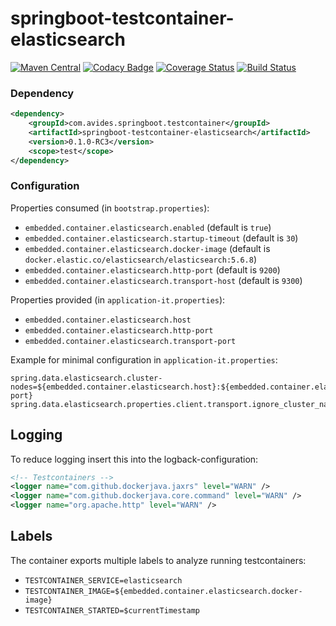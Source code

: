 springboot-testcontainer-elasticsearch
======================================

[![Maven Central](https://maven-badges.herokuapp.com/maven-central/com.avides.springboot.testcontainer/springboot-testcontainer-elasticsearch/badge.svg)](https://maven-badges.herokuapp.com/maven-central/com.avides.springboot.testcontainer/springboot-testcontainer-elasticsearch)
[![Codacy Badge](https://api.codacy.com/project/badge/Grade/xxx)](https://www.codacy.com/app/springboot-testcontainer/springboot-testcontainer-elasticsearch)
[![Coverage Status](https://coveralls.io/repos/springboot-testcontainer/springboot-testcontainer-elasticsearch/badge.svg)](https://coveralls.io/r/springboot-testcontainer/springboot-testcontainer-elasticsearch)
[![Build Status](https://travis-ci.org/springboot-testcontainer/springboot-testcontainer-elasticsearch.svg?branch=master)](https://travis-ci.org/springboot-testcontainer/springboot-testcontainer-elasticsearch)

### Dependency
```xml
<dependency>
	<groupId>com.avides.springboot.testcontainer</groupId>
	<artifactId>springboot-testcontainer-elasticsearch</artifactId>
	<version>0.1.0-RC3</version>
	<scope>test</scope>
</dependency>
```

### Configuration
Properties consumed (in `bootstrap.properties`):
- `embedded.container.elasticsearch.enabled` (default is `true`)
- `embedded.container.elasticsearch.startup-timeout` (default is `30`)
- `embedded.container.elasticsearch.docker-image` (default is `docker.elastic.co/elasticsearch/elasticsearch:5.6.8`)
- `embedded.container.elasticsearch.http-port` (default is `9200`)
- `embedded.container.elasticsearch.transport-host` (default is `9300`)

Properties provided (in `application-it.properties`):
- `embedded.container.elasticsearch.host`
- `embedded.container.elasticsearch.http-port`
- `embedded.container.elasticsearch.transport-port`

Example for minimal configuration in `application-it.properties`:
```
spring.data.elasticsearch.cluster-nodes=${embedded.container.elasticsearch.host}:${embedded.container.elasticsearch.transport-port}
spring.data.elasticsearch.properties.client.transport.ignore_cluster_name=true
```

## Logging
To reduce logging insert this into the logback-configuration:
```xml
<!-- Testcontainers -->
<logger name="com.github.dockerjava.jaxrs" level="WARN" />
<logger name="com.github.dockerjava.core.command" level="WARN" />
<logger name="org.apache.http" level="WARN" />
```

## Labels
The container exports multiple labels to analyze running testcontainers:
- `TESTCONTAINER_SERVICE=elasticsearch`
- `TESTCONTAINER_IMAGE=${embedded.container.elasticsearch.docker-image}`
- `TESTCONTAINER_STARTED=$currentTimestamp`

